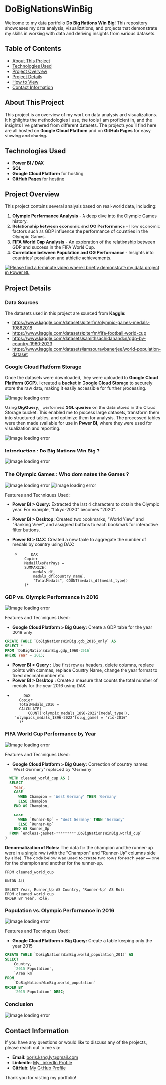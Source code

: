 # DoBigNationsWinBig

Welcome to my data portfolio **Do Big Nations Win Big**! This repository showcases my data analysis, visualizations, and projects that demonstrate my skills in working with data and deriving insights from various datasets.

## Table of Contents
- [About This Project](#about-this-project)
- [Technologies Used](#technologies-used)
- [Project Overview](#project-overview)
- [Project Details](#project-details)
- [How to View](#how-to-view)
- [Contact Information](#contact-information)

## About This Project

This project is an overview of my work on data analysis and visualizations. It highlights the methodologies I use, the tools I am proficient in, and the insights I've gathered from different datasets. The projects you’ll find here are all hosted on **Google Cloud Platform** and on **GitHub Pages** for easy viewing and sharing.

## Technologies Used

- **Power BI / DAX**
- **SQL**
- **Google Cloud Platform** for hosting
- **GitHub Pages** for hosting

## Project Overview

This project contains several analysis based on real-world data, including:
1. **Olympic Performance Analysis** - A deep dive into the Olympic Games history.
2. **Relationship between economic and OG Performance** - How economic factors such as GDP influence the performance of countries in the Olympic Games.
3. **FIFA World Cup Analysis** - An exploration of the relationship between GDP and success in the FIFA World Cup.
4. **Correlation between Population and OG Performance** - Insights into countries' population and athletic achievements.

[![Please find a 6-minute video where I briefly demonstrate my data project in Power BI.](https://github.com/boris-mind/DoBigNationsWinBig/blob/main/imageDBNWBvideo.png)](https://www.loom.com/share/fccf8fdfb234412483ebb64b7320896e?sid=4448521a-3c16-4312-bdc6-d23d31215c7a)

## Project Details

### Data Sources

The datasets used in this project are sourced from **Kaggle**:
- https://www.kaggle.com/datasets/piterfm/olympic-games-medals-19862018
- https://www.kaggle.com/datasets/piterfm/fifa-football-world-cup
- https://www.kaggle.com/datasets/samithsachidanandan/gdp-by-country-1960-2023
- https://www.kaggle.com/datasets/iamsouravbanerjee/world-population-dataset

### Google Cloud Platform Storage

Once the datasets were downloaded, they were uploaded to **Google Cloud Platform (GCP)**. I created a **bucket** in **Google Cloud Storage** to securely store the raw data, making it easily accessible for further processing.

![Image loading error](https://github.com/boris-mind/DoBigNationsWinBig/blob/main/imageDBNWB0.png)

Using **BigQuery**, I performed **SQL queries** on the data stored in the Cloud Storage bucket. This enabled me to process large datasets, transform them into structured tables, and optimize them for analysis. The processed tables were then made available for use in **Power BI**, where they were used for visualization and reporting.

![Image loading error](https://github.com/boris-mind/DoBigNationsWinBig/blob/main/imageDBNWB0.2.png)

### Introduction : Do Big Nations Win Big ?

![Image loading error](https://github.com/boris-mind/DoBigNationsWinBig/blob/main/imageDBNWB1.png)

### The Olympic Games : Who dominates the Games ?

![Image loading error](https://github.com/boris-mind/DoBigNationsWinBig/blob/main/imageDBNWB2.png)
![Image loading error](https://github.com/boris-mind/DoBigNationsWinBig/blob/main/imageDBNWB2.2.png)

Features and Techniques Used:

- **Power BI > Query:** Extracted the last 4 characters to obtain the Olympic year. For example, "tokyo-2020" becomes "2020".
- **Power BI > Desktop:** Created two bookmarks, "World View" and "Ranking View", and assigned buttons to each bookmark for interactive filter buttons.
- **Power BI > DAX:** Created a new table to aggregate the number of medals by country using DAX:

  *          DAX
          Copier
          MedaillesParPays = 
          SUMMARIZE(
              medals_df, 
              medals_df[country_name], 
              "TotalMedals", COUNT(medals_df[medal_type])
          )*

### GDP vs. Olympic Performance in 2016

![Image loading error](https://github.com/boris-mind/DoBigNationsWinBig/blob/main/imageDBNWB3.png)

Features and Techniques Used:

- **Google Cloud Platform > Big Query:** Create a GDP table for the year 2016 only

```SQL
CREATE TABLE `DoBigNationsWinBig.gdp_2016_only` AS
SELECT *
FROM `DoBigNationsWinBig.gdp_1960-2016`
WHERE Year = 2016;
```

- **Power BI > Query :** Use first row as headers, delete columns, replace points with commas, replace Country Name, change the year format to fixed decimal number etc.
- **Power BI > Desktop :** Create a measure that counts the total number of medals for the year 2016 using DAX.

 *          DAX
          Copier
          TotalMedals_2016 = 
          CALCULATE(
              COUNT('olympic_medals_1896-2022'[medal_type]),
        'olympics_medals_1896-2022'[slug_game] = "rio-2016"
          )*

### FIFA World Cup Performance by Year

![Image loading error](https://github.com/boris-mind/DoBigNationsWinBig/blob/main/imageDBNWB4.png)

Features and Techniques Used:

- **Google Cloud Platform > Big Query:** Correction of country names: 'West Germany' replaced by 'Germany'

```SQL
  WITH cleaned_world_cup AS (
  SELECT 
    Year,
    CASE 
      WHEN Champion = 'West Germany' THEN 'Germany'
      ELSE Champion
    END AS Champion,
    
    CASE 
      WHEN `Runner-Up` = 'West Germany' THEN 'Germany'
      ELSE `Runner-Up`
    END AS Runner_Up
  FROM `endless-gasket-*********.DoBigNationsWinBig.world_cup`
)
```
         
**Denormalization of Roles:** The data for the champion and the runner-up were in a single row (with the "Champion" and "Runner-Up" columns side by side). The code below was used to create two rows for each year — one for the champion and another for the runner-up.

```SELECT Year, Champion AS Country, 'Champion' AS Role
FROM cleaned_world_cup

UNION ALL

SELECT Year, Runner_Up AS Country, 'Runner-Up' AS Role
FROM cleaned_world_cup
ORDER BY Year, Role;
```

### Population vs. Olympic Performance in 2016

![Image loading error](https://github.com/boris-mind/DoBigNationsWinBig/blob/main/imageDBNWB5.png)

Features and Techniques Used:

- **Google Cloud Platform > Big Query:** Create a table keeping only the year 2015

```SQL
CREATE TABLE `DoBigNationsWinBig.world_population_2015` AS
SELECT 
    Country,
    `2015 Population`,
    `Area km`
FROM 
    `DoBigNationsWinBig.world_population`
ORDER BY 
    `2015 Population` DESC;
```

### Conclusion

![Image loading error](https://github.com/boris-mind/DoBigNationsWinBig/blob/main/imageDBNWB6.png)

## Contact Information

If you have any questions or would like to discuss any of the projects, please reach out to me via:

- **Email**: boris.kang.ly@gmail.com
- **LinkedIn**: [My LinkedIn Profile](https://www.linkedin.com/in/)
- **GitHub**: [My GitHub Profile](https://github.com/boris-mind)

Thank you for visiting my portfolio!
